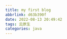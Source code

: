 ```yaml
---
title: my first blog
abbrlink: d63b390f
date: 2022-08-13 20:49:42
tags: 云原生
categories: java
---
```

